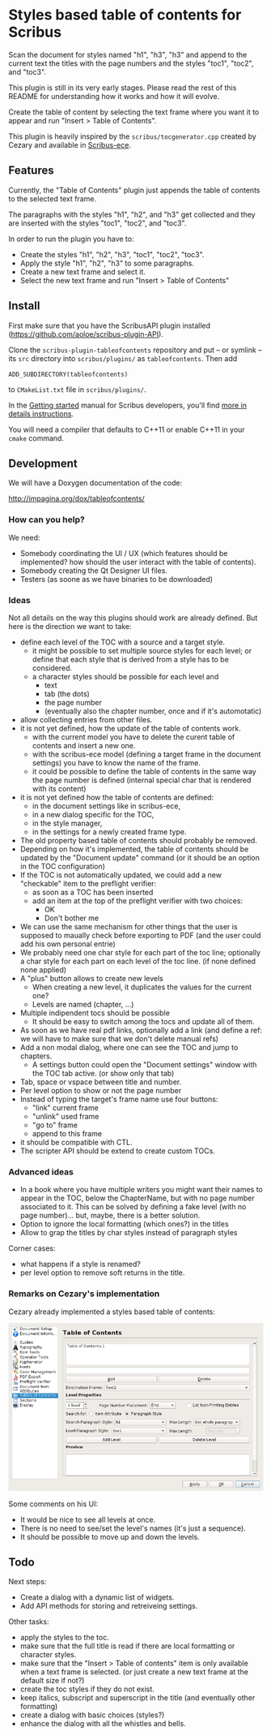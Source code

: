 # Styles based table of contents for Scribus

Scan the document for styles named "h1", "h3", "h3" and append to the current text the titles with the page numbers and the styles "toc1", "toc2", and "toc3".

This plugin is still in its very early stages. Please read the rest of this README for understanding how it works and how it will evolve.

Create the table of content by selecting the text frame where you want it to appear and run "Insert > Table of Contents".

This plugin is heavily inspired by the `scribus/tocgenerator.cpp` created by Cezary and available in [Scribus-ece](https://github.com/AlterScribus/ece15).

## Features

Currently, the "Table of Contents" plugin just appends the table of contents to the selected text frame.

The paragraphs with the styles "h1", "h2", and "h3" get collected and they are inserted with the styles "toc1", "toc2", and "toc3".

In order to run the plugin you have to:

- Create the styles "h1", "h2", "h3", "toc1", "toc2", "toc3".
- Apply the style "h1", "h2", "h3" to some paragraphs.
- Create a new text frame and select it.
- Select the new text frame and run "Insert > Table of Contents"

## Install

First make sure that you have the ScribusAPI plugin installed (https://github.com/aoloe/scribus-plugin-API).

Clone the `scribus-plugin-tableofcontents` repository and put – or symlink – its `src` directory into `scribus/plugins/` as `tableofcontents`. Then add 

    ADD_SUBDIRECTORY(tableofcontents)

to `CMakeList.txt` file in `scribus/plugins/`.

In the [Getting started](https://github.com/aoloe/scribus-manual-development/blob/master/content/getting-started/getting-started.md) manual for Scribus developers, you'll find [more in details instructions](https://github.com/aoloe/scribus-manual-development/blob/master/content/getting-started/getting-started.md#adding-a-plugin-from-a-github-repository).

You will need a compiler that defaults to C++11 or enable C++11 in your `cmake` command.

## Development

We will have a Doxygen documentation of the code:

<http://impagina.org/dox/tableofcontents/>

### How can you help?

We need:

- Somebody coordinating the UI / UX (which features should be implemented? how should the user interact with the table of contents).
- Somebody creating the Qt Designer UI files.
- Testers (as soone as we have binaries to be downloaded)

### Ideas

Not all details on the way this plugins should work are already defined. But here is the direction we want to take:

- define each level of the TOC with a source and a target style.
  - it might be possible to set multiple source styles for each level; or define that each style that is derived from a style has to be considered.
  - a character styles should be possible for each level and
    - text
    - tab (the dots)
    - the page number
    - (eventually also the chapter number, once and if it's automotatic)
- allow collecting entries from other files.
- it is not yet defined, how the update of the table of contents work.
  - with the current model you have to delete the curent table of contents and insert a new one.
  - with the scribus-ece model (defining a target frame in the document settings) you have to know the name of the frame.
  - it could be possible to define the table of contents in the same way the page number is defined (internal special char that is rendered with its content)
- it is not yet defined how the table of contents are defined:
  - in the document settings like in scribus-ece,
  - in a new dialog specific for the TOC,
  - in the style manager,
  - in the settings for a newly created frame type.
- The old property based table of contents should probably be removed.
- Depending on how it's implemented, the table of contents should be updated by the "Document update" command (or it should be an option in the TOC configuration)
- If the TOC is not automatically updated, we could add a new "checkable" item to the preflight verifier:
  - as soon as a TOC has been inserted
  - add an item at the top of the preflight verifier with two choices:
    - OK
    - Don't bother me
 - We can use the same mechanism for other things that the user is supposed to maually check before exporting to PDF (and the user could add his own personal entrie)
- We probably need one char style for each part of the toc line; optionally a char style for each part on each level of the toc line. (if none defined none applied)
- A "plus" button allows to create new levels
  - When creating a new level, it duplicates the values for the current one?
  - Levels are named (chapter, ...)
- Multiple indipendent tocs should be possible
  - It should be easy to switch among the tocs and update all of them.
- As soon as we have real pdf links, optionally add a link (and define a ref: we will have to make sure that we don't delete manual refs)
- Add a non modal dialog, where one can see the TOC and jump to chapters.
  - A settings button could open the "Document settings" window with the TOC tab active. (or show only that tab)
- Tab, space or vspace between title and number.
- Per level option to show or not the page number
- Instead of typing the target's frame name use four buttons:
  - "link" current frame
  - "unlink" used frame
  - "go to" frame
  - append to this frame
- it should be compatible with CTL.
- The scripter API should be extend to create custom TOCs.

### Advanced ideas


- In a book where you have multiple writers you might want their names to appear in the TOC, below the ChapterName, but with no page number associated to it. This can be solved by defining a fake level (with no page number)... but, maybe, there is a better solution.
- Option to ignore the local formatting (which ones?) in the titles
- Allow to grap the titles by char styles instead of paragraph styles

Corner cases:

- what happens if a style is renamed?
- per level option to remove soft returns in the title.

### Remarks  on Cezary's implementation

Cezary already implemented a styles based table of contents:

![Screenshot of Cezary's Table of Contents' options](resources/images/toc-ece.png)

Some comments on his UI:

- It would be nice to see all levels at once.
- There is no need to see/set the level's names (it's just a sequence).
- It should be possible to move up and down the levels.

## Todo

Next steps:

- Create a dialog with a dynamic list of widgets.
- Add API methods for storing and retreiveing settings.

Other tasks:

- apply the styles to the toc.
- make sure that the full title is read if there are local formatting or character styles.
- make sure that the "Insert > Table of contents" item is only available when a text frame is selected. (or just create a new text frame at the default size if not?)
- create the toc styles if they do not exist.
- keep italics, subscript and superscript in the title (and eventually other formatting)
- create a dialog with basic choices (styles?)
- enhance the dialog with all the whistles and bells.
